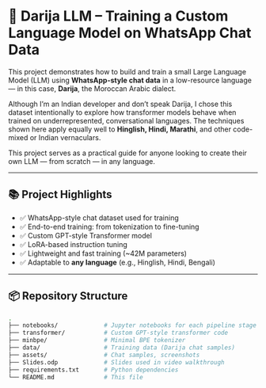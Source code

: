 # 🧠 Darija LLM – Training a Custom Language Model on WhatsApp Chat Data

This project demonstrates how to build and train a small Large Language Model (LLM) using **WhatsApp-style chat data** in a low-resource language — in this case, **Darija**, the Moroccan Arabic dialect.

Although I’m an Indian developer and don’t speak Darija, I chose this dataset intentionally to explore how transformer models behave when trained on underrepresented, conversational languages. The techniques shown here apply equally well to **Hinglish, Hindi, Marathi**, and other code-mixed or Indian vernaculars.

This project serves as a practical guide for anyone looking to create their own LLM — from scratch — in any language.

---

## 📚 Project Highlights

- ✅ WhatsApp-style chat dataset used for training
- ✅ End-to-end training: from tokenization to fine-tuning
- ✅ Custom GPT-style Transformer model
- ✅ LoRA-based instruction tuning
- ✅ Lightweight and fast training (~42M parameters)
- ✅ Adaptable to **any language** (e.g., Hinglish, Hindi, Bengali)

---

## 📦 Repository Structure

```bash
.
├── notebooks/             # Jupyter notebooks for each pipeline stage
├── transformer/           # Custom GPT-style transformer code
├── minbpe/                # Minimal BPE tokenizer
├── data/                  # Training data (Darija chat samples)
├── assets/                # Chat samples, screenshots
├── Slides.odp             # Slides used in video walkthrough
├── requirements.txt       # Python dependencies
└── README.md              # This file
